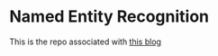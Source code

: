 # Named Entity Recognition

This is the repo associated with [this blog](https://ml-month.blogspot.com/)


